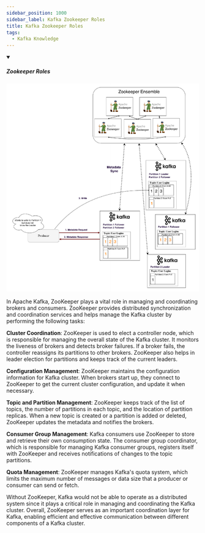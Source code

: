 ```yaml
---
sidebar_position: 1000
sidebar_label: Kafka Zookeeper Roles
title: Kafka Zookeeper Roles
tags:
  - Kafka Knowledge
---
```


<!-- https://brandfolder.com/workbench/extract-text-from-image -->
<!-- ![for root](/img/interviews/angular/forroot.png) -->

<details open>
<summary><h5>Zookeeper Roles</h5></summary>

![Kafka zookeeper](/img/interviews/kafka/zookeeper.png)

In Apache Kafka, ZooKeeper plays a vital role in managing and coordinating brokers and consumers. ZooKeeper provides distributed synchronization and coordination services and helps manage the Kafka cluster by performing the following tasks:

**Cluster Coordination**: ZooKeeper is used to elect a controller node, which is responsible for managing the overall state of the Kafka cluster. It monitors the liveness of brokers and detects broker failures. If a broker fails, the controller reassigns its partitions to other brokers. ZooKeeper also helps in leader election for partitions and keeps track of the current leaders.

**Configuration Management**: ZooKeeper maintains the configuration information for Kafka cluster. When brokers start up, they connect to ZooKeeper to get the current cluster configuration, and update it when necessary.

**Topic and Partition Management**: ZooKeeper keeps track of the list of topics, the number of partitions in each topic, and the location of partition replicas. When a new topic is created or a partition is added or deleted, ZooKeeper updates the metadata and notifies the brokers.

**Consumer Group Management**: Kafka consumers use ZooKeeper to store and retrieve their own consumption state. The consumer group coordinator, which is responsible for managing Kafka consumer groups, registers itself with ZooKeeper and receives notifications of changes to the topic partitions.

**Quota Management**: ZooKeeper manages Kafka's quota system, which limits the maximum number of messages or data size that a producer or consumer can send or fetch.

Without ZooKeeper, Kafka would not be able to operate as a distributed system since it plays a critical role in managing and coordinating the Kafka cluster. Overall, ZooKeeper serves as an important coordination layer for Kafka, enabling efficient and effective communication between different components of a Kafka cluster.

</details>
